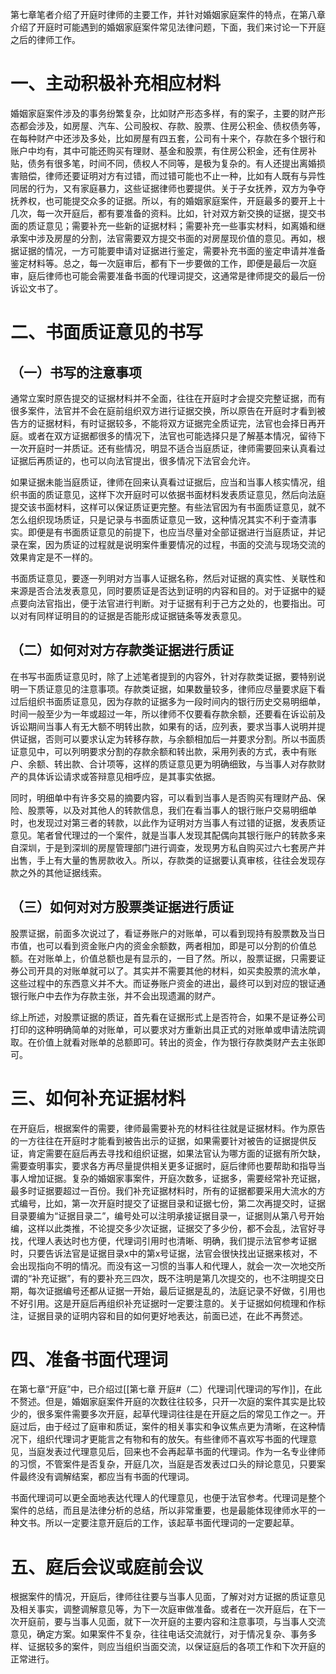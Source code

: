 第七章笔者介绍了开庭时律师的主要工作，并针对婚姻家庭案件的特点，在第八章介绍了开庭时可能遇到的婚姻家庭案件常见法律问题，下面，我们来讨论一下开庭之后的律师工作。
# 一、主动积极补充相应材料
婚姻家庭案件涉及的事务纷繁复杂，比如财产形态多样，有的案子，主要的财产形态都会涉及，如房屋、汽车、公司股权、存款、股票、住房公积金、债权债务等，在每种财产中还涉及多处，比如房屋有四五套，公司有十来个，存款在多个银行和账户中均有，其中可能还购买有理财、基金和股票，有住房公积金，还有住房补贴，债务有很多笔，时间不同，债权人不同等，是极为复杂的。有人还提出离婚损害赔偿，律师还要证明对方有过错，而过错可能也不止一种，比如有人既有与异性同居的行为，又有家庭暴力，这些证据律师也要提供。关于子女抚养，双方为争夺抚养权，也可能提交众多的证据。所以，有的婚姻家庭案件，开庭最多的要开上十几次，每一次开庭后，都有要准备的资料。比如，针对双方新交换的证据，提交书面的质证意见；需要补充一些新的证据材料；需要补充一些事实材料，如离婚和继承案中涉及房屋的分割，法官需要双方提交书面的对房屋现价值的意见。再如，根据证据的情况，一方可能要申请对证据进行鉴定，需要补充书面的鉴定申请并准备鉴定材料等。总之，每一次庭审后，都有下一步要做的工作，即便是最后一次庭审，庭后律师也可能会需要准备书面的代理词提交，这通常是律师提交的最后一份诉讼文书了。
# 二、书面质证意见的书写
## （一）书写的注意事项
通常立案时原告提交的证据材料并不全面，往往在开庭时才会提交完整证据，而有很多案件，法官并不会在庭前组织双方进行证据交换，所以原告在开庭时才看到被告方的证据材料，有时证据较多，不能将双方证据完全质证完，法官也会择日再开庭。或者在双方证据都很多的情况下，法官也可能选择只是了解基本情况，留待下一次开庭时一并质证。还有些情况，明显不适合当庭质证，律师需要回来认真看过证据后再质证的，也可以向法官提出，很多情况下法官会允许。

如果证据未能当庭质证，律师在回来认真看过证据后，应当和当事人核实情况，组织书面的质证意见，这样下次开庭时可以依据书面材料发表质证意见，然后向法庭提交该书面材料，这样可以保证质证更完整。有些法官因为有书面质证意见，就不怎么组织现场质证，只是记录与书面质证意见一致，这种情况其实不利于查清事实。即便是有书面质证意见的前提下，也应当尽量对全部证据进行当庭质证，并记录在案，因为质证的过程就是说明案件重要情况的过程，书面的交流与现场交流的效果肯定是不一样的。

书面质证意见，要逐一列明对方当事人证据名称，然后对证据的真实性、关联性和来源是否合法发表意见，同时要质证是否达到证明的内容和目的。对于证据中的疑点要向法官指出，便于法官进行判断。对于证据有利于己方之处的，也要指出。可以对有同样证明目的的证据是否能形成证据链条等发表意见。
## （二）如何对对方存款类证据进行质证
在书写书面质证意见时，除了上述笔者提到的内容外，针对存款类证据，要特别说明一下质证意见的注意事项。存款类证据，如果数量较多，律师应尽量要求庭下看过后组织书面质证意见，因为存款的证据多为一段时间内的银行历史交易明细单，时间一般至少为一年或超过一年，所以律师不仅要看存款余额，还要看在诉讼前及诉讼期间当事人有无大额不明转出款，如果有的话，应列表，要求当事人说明并提供证据，否则可以要求认定为转移存款，与余额相加后一并要求分割。所以书面质证意见中，可以列明要求分割的存款余额和转出款，采用列表的方式，表中有账户、余额、转出款、合计项等，这样的质证意见更为明确细致，与当事人对存款财产的具体诉讼请求或答辩意见相呼应，是其事实依据。

同时，明细单中有许多交易的摘要内容，可以看到当事人是否购买有理财产品、保险、股票等，以及对其他人的转款信息，我们在看当事人的银行账户交易明细单时，也发现过对第三者的转款，以此作为证明对方当事人有过错的证据，发表质证意见。笔者曾代理过的一个案件，就是当事人发现其配偶向其银行账户的转款多来自深圳，于是到深圳的房屋管理部门进行调查，发现男方私自购买过六七套房产并出售，手上有大量的售房款收入。所以，存款类的证据要认真审核，往往会发现存款之外的其他证据线索。
## （三）如何对对方股票类证据进行质证
股票证据，前面多次说过了，看证券账户的对账单，可以看到现持有股票数及当日市值，也可以看到资金账户内的资金余额数，两者相加，即是可以分割的价值总额。在对账单上，价值总额也是有显示的，一目了然。所以，股票证据，只需要证券公司开具的对账单就可以了。其实并不需要其他的材料，如买卖股票的流水单，这些过程中的东西意义并不大。而证券账户资金的进出，最终可以到对应的银证通银行账户中去作为存款主张，并不会出现遗漏的财产。

综上所述，对股票证据的质证，首先看在证据形式上是否符合，如果不是证券公司打印的这种明确简单的对账单，可以要求对方重新出具正式的对账单或申请法院调取。在价值上就看对账单的总额即可。转出的资金，作为银行存款类财产去主张即可。
# 三、如何补充证据材料
在开庭后，根据案件的需要，律师最需要补充的材料往往就是证据材料。作为原告的一方往往在开庭时才能看到被告出示的证据，如果需要针对被告的证据提供反证，肯定需要在庭后再去寻找和组织证据，如果法官认为哪方面的证据有所欠缺，需要查明事实，要求各方再尽量提供相关更多证据时，庭后律师也要帮助和指导当事人增加证据。复杂的婚姻家事案件，开庭次数多，证据多，需要经常补充证据，最多时证据要超过一百份。我们补充证据材料时，所有的证据都要采用大流水的方式编号，比如，第一次开庭时提交了证据目录和证据七份，第二次再提交时，证据目录要编为“证据目录二”，编号处可以注明承接证据目录一，证据则从第八号开始编，这样以此类推，不论提交多少次证据，证据交了多少份，都不会乱，法官好寻找，代理人表达时也方便，代理词引用时也清晰、明确，我们提示法官参考证据时，只要告诉法官是证据目录x中的第x号证据，法官会很快找出证据来核对，不会出现指向不明的情况。而没有这一习惯的当事人和代理人，就会一次一次地交所谓的“补充证据”，有的要补充三四次，既不注明是第几次提交的，也不注明提交日期，每次证据编号还都从证据一开始，最后证据是乱的，法庭记录不好做，引用也不好引用。这是开庭后再组织补充证据时一定要注意的。关于证据如何梳理和作标注，证据目录的证明内容和目的如何更好地表达，前面已述，在此不再赘述。
# 四、准备书面代理词 
在第七章“开庭”中，已介绍过[[第七章 开庭#（二）代理词|代理词的写作]]，在此不赘述。但是，婚姻家庭案件开庭的次数往往较多，只开一次庭的案件其实是比较少的，很多案件需要多次开庭，起草代理词往往是在开庭之后的常见工作之一。开庭过后，由于经过了庭审和质证，案件的相关事实和争议焦点更为清晰，在这种情况下，组织代理词才更能言之有物和有的放矢。有些律师不喜欢写书面的代理意见，当庭发表过代理意见后，回来也不会再起草书面的代理词。作为一名专业律师的习惯，不管案件是否复杂，开庭几次，当庭是否发表过口头的辩论意见，只要案件最终没有调解结案，都应当有书面的代理词。

书面代理词可以更全面地表达代理人的代理意见，也便于法官参考。代理词是整个案件的总结，而且是法律分析的总结，所以非常重要，也是最能体现律师水平的一种文书。所以一定要注意开庭后的工作，该起草书面代理词的一定要起草。
# 五、庭后会议或庭前会议
根据案件的情况，开庭后，律师往往要与当事人见面，了解对对方证据的质证意见及相关事实，调整调解意见等，为下一次庭审做准备。或者在一次开庭后，在下一次开庭前，要与当事人见面，就下一次开庭的主要内容和注意事项，与当事人交流意见，确定方案。如果案件不复杂，往往电话交流就行，对于情况复杂、事务多样、证据较多的案件，则应当组织当面交流，以保证庭后的各项工作和下次开庭的正常进行。